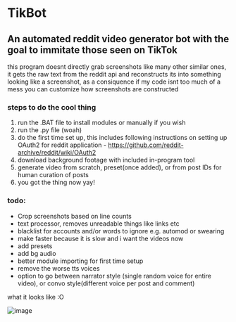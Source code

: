 # TikBot
## An automated reddit video generator bot with the goal to immitate those seen on TikTok
this program doesnt directly grab screenshots like many other similar ones, it gets the raw text from the reddit api and reconstructs its into something looking like a screenshot, as a consiquence if my code isnt too much of a mess you can customize how screenshots are constructed


### steps to do the cool thing
  1. run the .BAT file to install modules or manually if you wish 
  2. run the .py file (woah)
  3. do the first time set up, this includes following instructions on setting up OAuth2 for reddit application - https://github.com/reddit-archive/reddit/wiki/OAuth2
  4. download background footage with included in-program tool
  5. generate video from scratch, preset(once added), or from post IDs for human curation of posts 
  6. you got the thing now yay!


### todo:
  * Crop screenshots based on line counts 
  * text processor, removes unreadable things like links etc
  * blacklist for accounts and/or words to ignore e.g. automod or swearing
  * make faster because it is slow and i want the videos now
  * add presets 
  * add bg audio
  * better module importing for first time setup
  * remove the worse tts voices
  * option to go between narrator style (single random voice for entire video), or convo style(different voice per post and comment)



what it looks like :O 

![image](https://user-images.githubusercontent.com/77278327/171794288-8a525a1a-a113-4670-8ab1-aeb3f16190b0.png)
